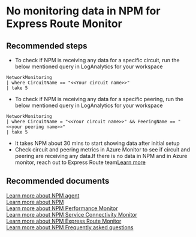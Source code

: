 <properties
	pageTitle="I installed NPM and setup monitoring in Express Route Monitor but I do not see any data in the dashboard"
	description="I installed NPM and setup monitoring in Express Route Monitor  but I do not see any data in the dashboard"
	service="microsoft.operationalinsights"
	resource="operationalinsightsaccounts"
	ms.author="vinigam"
	authors="vinynigam"
	displayOrder="7"
	selfHelpType="resource"
	supportTopicIds="32626098"
	resourceTags=""
	productPesIds="15725"
	cloudEnvironments="public,fairfax"
/>

# No monitoring data in NPM for Express Route Monitor

## **Recommended steps**

*  To check if NPM is receiving any data for a specific circuit, run the below mentioned query in LogAnalytics for your workspace <br> 

```
NetworkMonitoring
| where CircuitName == "<<Your circuit name>>"
| take 5
```

*  To check if NPM is receiving any data for a specific peering, run the below mentioned query in LogAnalytics for your workspace <br>  

```
NetworkMonitoring
| where CircuitName = "<<Your circuit name>>" && PeeringName == "<<your peering name>>"
| take 5
```

* It takes NPM about 30 mins to start showing data after initial setup <br>
* Check circuit and peering metrics in Azure Monitor to see if circuit and peering are receiving any data.If there is no data in NPM and in Azure monitor, reach out to Express Route team[Learn more](https://docs.microsoft.com/azure/expressroute/expressroute-monitoring-metrics-alerts)<br>


## **Recommended documents**
[Learn more about NPM agent](https://docs.microsoft.com/azure/azure-monitor/platform/agent-windows)<br>
[Learn more about NPM](https://docs.microsoft.com/azure/azure-monitor/insights/network-performance-monitor)<br>
[Learn more about NPM Performance Monitor](https://docs.microsoft.com/azure/azure-monitor/insights/network-performance-monitor)<br>
[Learn more about NPM Service Connectivity Monitor](https://docs.microsoft.com/azure/azure-monitor/insights/network-performance-monitor)<br>
[Learn more about NPM Express Route Monitor](https://docs.microsoft.com/azure/azure-monitor/insights/network-performance-monitor-expressroute)<br>
[Learn more about NPM Frequently asked questions](https://docs.microsoft.com/azure/azure-monitor/insights/network-performance-monitor-faq)
